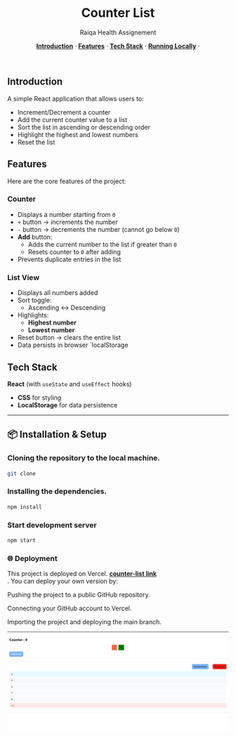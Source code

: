 

<h1 align="center">Counter List</h1>

<p align="center">
    Raiqa Health Assignement
</p>


<p align="center">
  <a href="#introduction"><strong>Introduction</strong></a> ·
  <a href="#features"><strong>Features</strong></a> ·
  <a href="#tech-stack"><strong>Tech Stack</strong></a> ·
  <a href="#running-locally"><strong>Running Locally</strong></a> ·
</p>
<br/>

## Introduction

A simple React application that allows users to:
- Increment/Decrement a counter
- Add the current counter value to a list
- Sort the list in ascending or descending order
- Highlight the highest and lowest numbers
- Reset the list

## Features

Here are the core features of the project:

### Counter
- Displays a number starting from `0`
- `+` button → increments the number
- `-` button → decrements the number (cannot go below `0`)
- **Add** button:
  - Adds the current number to the list if greater than `0`
  - Resets counter to `0` after adding
- Prevents duplicate entries in the list

### List View
- Displays all numbers added
- Sort toggle:
  - Ascending ↔ Descending
- Highlights:
  - **Highest number** 
  - **Lowest number** 
- Reset button → clears the entire list
- Data persists in browser `localStorage

## Tech Stack

**React** (with `useState` and `useEffect` hooks)
- **CSS** for styling 
- **LocalStorage** for data persistence


---

## 📦 Installation & Setup


### Cloning the repository to the local machine.

```bash
git clone
```

### Installing the dependencies.

```bash
npm install
```

### Start development server

```bash
npm start
```


### 🌐 Deployment

This project is deployed on Vercel.
<a href="#counter-list-seven.vercel.app"><strong>counter-list link </strong></a> <br>.
You can deploy your own version by:

Pushing the project to a public GitHub repository.

Connecting your GitHub account to Vercel.

Importing the project and deploying the main branch.

<img alt="counter list" src="public/Screenshot 2025-08-10 131243.png">
